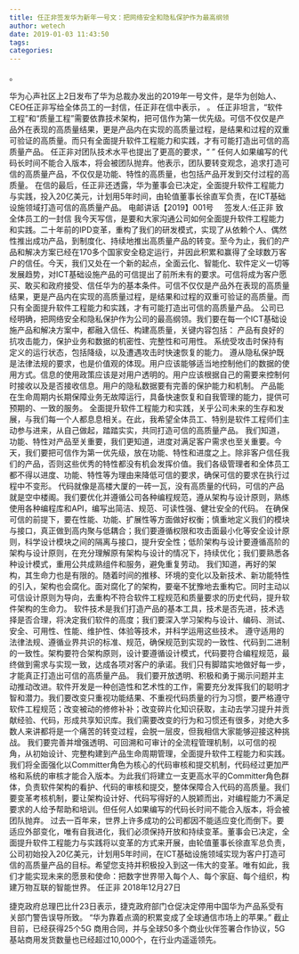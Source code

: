 ```yaml
---
title: 任正非签发华为新年一号文：把网络安全和隐私保护作为最高纲领
author: wetech
date: 2019-01-03 11:43:50
tags: 
categories: 
---
```

。
<!-- more -->
华为心声社区上2日发布了华为总裁办发出的2019年一号文件，是华为创始人、CEO任正非写给全体员工的一封信，任正非在信中表示，
。
任正非坦言，“软件工程”和“质量工程”需要依靠技术架构，把可信作为第一优先级。可信不仅仅是产品外在表现的高质量结果，更是产品内在实现的高质量过程，是结果和过程的双重可验证的高质量。而只有全面提升软件工程能力和实践，才有可能打造出可信的高质量产品。
任正非对团队技术水平也提出了更高的要求，“
”
任何人如果编写的代码长时间不能合入版本，将会被团队抛弃。他表示，团队要转变观念，追求打造可信的高质量产品，不仅仅是功能、特性的高质量，也包括产品开发到交付过程的高质量。
在信的最后，任正非还透露，华为董事会已决定，全面提升软件工程能力与实践，投入20亿美元，计划用5年时间，由轮值董事长徐直军负责，在ICT基础设施领域打造可信的高质量产品。
电邮讲话【2019】001号     签发人:任正非
致全体员工的一封信
我今天写信，是要和大家沟通公司如何全面提升软件工程能力和实践。二十年前的IPD变革，重构了我们的研发模式，实现了从依赖个人、偶然性推出成功产品，到制度化、持续地推出高质量产品的转变。至今为止，我们的产品和解决方案已经在170多个国家安全稳定运行，并因此积累和赢得了全球数万客户的信任。今天，我们又处在一个新的起点，全面云化、智能化、软件定义一切等发展趋势，对ICT基础设施产品的可信提出了前所未有的要求。可信将成为客户愿买、敢买和政府接受、信任华为的基本条件。可信不仅仅是产品外在表现的高质量结果，更是产品内在实现的高质量过程，是结果和过程的双重可验证的高质量。而只有全面提升软件工程能力和实践，才有可能打造出可信的高质量产品。
公司已经明确，把网络安全和隐私保护作为公司的最高纲领。我们要在每一个ICT基础设施产品和解决方案中，都融入信任、构建高质量，关键内容包括：
产品有良好的抗攻击能力，保护业务和数据的机密性、完整性和可用性。
系统受攻击时保持有定义的运行状态，包括降级，以及遭遇攻击时快速恢复的能力。
遵从隐私保护既是法律法规的要求，也是价值观的体现。用户应该能够适当地控制他们的数据的使用方式。信息的使用政策应该是对用户透明的。用户应该根据自己的需要来控制何时接收以及是否接收信息。用户的隐私数据要有完善的保护能力和机制。
产品能在生命周期内长期保障业务无故障运行，具备快速恢复和自我管理的能力，提供可预期的、一致的服务。
全面提升软件工程能力和实践，关乎公司未来的生存和发展，与我们每一个人都息息相关。在此，我希望全体员工、特别是软件工程师们主动参与进来，从自己做起，踏踏实实，共同打造可信的高质量产品。
我们知道，功能、特性对产品至关重要，我们更知道，进度对满足客户需求也至关重要。今天，我们要把可信作为第一优先级，放在功能、特性和进度之上。除非客户信任我们的产品，否则这些优秀的特性都没有机会发挥价值。我们各级管理者和全体员工都不得以进度、功能、特性等为理由来降低可信的要求，确保可信的要求在执行过程中不变形。
代码就像是高楼大厦的一砖一瓦，没有高质量的代码，可信的产品就是空中楼阁。我们要优化并遵循公司各种编程规范，遵从架构与设计原则，熟练使用各种编程库和API，编写出简洁、规范、可读性强、健壮安全的代码。
在确保可信的前提下，要在性能、功能、扩展性等方面做好权衡；慎重地定义我们的模块与接口，真正做到高内聚与低耦合；我们要遵循权限和攻击面最小化等安全设计原则，科学设计模块之间的隔离与接口，提升安全性；低阶架构与设计要遵循高阶的架构与设计原则，在充分理解原有架构与设计的情况下，持续优化；我们要熟悉各种设计模式，重用公共成熟组件和服务，避免重复劳动。
我们知道，再好的架构，其生命力也是有限的。随着时间的推移、环境的变化以及新技术、新功能特性的引入，架构也会腐化。面对腐化了的架构，要毫不犹豫地去重构它。同时主动以可信设计原则为导向，去重构不符合软件工程规范和质量要求的历史代码，提升软件架构的生命力。
软件技术是我们打造产品的基本工具，技术是否先进，技术选择是否合理，将决定我们软件的高度；我们要深入学习架构与设计、编码、测试、安全、可用性、性能、维护性、体验等技术，并科学运用这些技术。
遵守适用的法律法规、遵循业界共识的标准、规范，确保规范到实现的一致性、代码到二进制的一致性。架构要符合架构原则，设计要遵循设计模式，代码要符合编程规范，最终做到需求与实现一致，达成各项对客户的承诺。我们只有脚踏实地做好每一步，才能真正打造出可信的高质量产品。
我们要开放透明、积极和勇于揭示问题并主动推动改进。软件开发是一种创造性和艺术性的工作，需要充分发挥我们的聪明才智和潜力。我们要改变只重视功能结果、不重视代码质量的行为习惯，要严格遵守软件工程规范；改变被动的修修补补；改变碎片化知识获取，主动去学习提升并贡献经验、代码，形成共享知识库。我们需要改变的行为和习惯还有很多，对绝大多数人来讲都将是一个痛苦的转变过程，会脱一层皮，但我相信大家能够迎接这种挑战。
我们要完善并增强透明、可回溯和可审计的全流程管理机制，以可信的视角，从初始设计、完整构建到产品生命周期管理，全面提升软件工程能力和实践。我们将全面强化以Committer角色为核心的代码审核和提交机制，代码经过更加严格和系统的审核才能合入版本。为此我们将建立一支更高水平的Committer角色群体，负责软件架构的看护、代码的审核和提交，整体保障合入代码的高质量。我们要变革考核机制，要让架构设计好、代码写得好的人脱颖而出，对编程能力不满足要求的人给予帮助和培训。但任何人如果编写的代码长时间不能合入版本，将会被团队抛弃。
过去一百年来，世界上许多成功的公司都因不能适应变化而倒下。要适应外部变化，唯有自我进化，我们必须保持开放和持续变革。董事会已决定，全面提升软件工程能力与实践将以变革的方式来开展，由轮值董事长徐直军总负责，公司初始投入20亿美元，计划用5年时间，在ICT基础设施领域实现为客户打造可信的高质量产品的目标。希望您支持并积极投入到这一伟大的变革。唯有如此，我们才能实现未来的愿景和使命：把数字世界带入每个人、每个家庭、每个组织，构建万物互联的智能世界。
任正非
2018年12月27日
 
 
捷克政府总理巴比什23日表示，捷克政府部门仓促决定停用中国华为产品系受有关部门警告误导所致。
“华为靠着点滴的积累变成了全球通信市场上的苹果。”
截止目前，已经获得25个5G 商用合同，并与全球50多个商业伙伴签署合作协议，5G基站商用发货数量也已经超过10,000个，在行业内遥遥领先。
